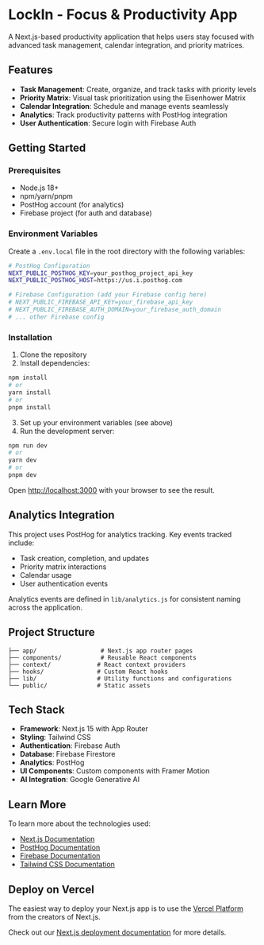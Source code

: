 # LockIn - Focus & Productivity App

A Next.js-based productivity application that helps users stay focused with advanced task management, calendar integration, and priority matrices.

## Features

- **Task Management**: Create, organize, and track tasks with priority levels
- **Priority Matrix**: Visual task prioritization using the Eisenhower Matrix
- **Calendar Integration**: Schedule and manage events seamlessly
- **Analytics**: Track productivity patterns with PostHog integration
- **User Authentication**: Secure login with Firebase Auth

## Getting Started

### Prerequisites

- Node.js 18+
- npm/yarn/pnpm
- PostHog account (for analytics)
- Firebase project (for auth and database)

### Environment Variables

Create a `.env.local` file in the root directory with the following variables:

```bash
# PostHog Configuration
NEXT_PUBLIC_POSTHOG_KEY=your_posthog_project_api_key
NEXT_PUBLIC_POSTHOG_HOST=https://us.i.posthog.com

# Firebase Configuration (add your Firebase config here)
# NEXT_PUBLIC_FIREBASE_API_KEY=your_firebase_api_key
# NEXT_PUBLIC_FIREBASE_AUTH_DOMAIN=your_firebase_auth_domain
# ... other Firebase config
```

### Installation

1. Clone the repository
2. Install dependencies:

```bash
npm install
# or
yarn install
# or
pnpm install
```

3. Set up your environment variables (see above)
4. Run the development server:

```bash
npm run dev
# or
yarn dev
# or
pnpm dev
```

Open [http://localhost:3000](http://localhost:3000) with your browser to see the result.

## Analytics Integration

This project uses PostHog for analytics tracking. Key events tracked include:

- Task creation, completion, and updates
- Priority matrix interactions
- Calendar usage
- User authentication events

Analytics events are defined in `lib/analytics.js` for consistent naming across the application.

## Project Structure

```
├── app/                  # Next.js app router pages
├── components/           # Reusable React components
├── context/             # React context providers
├── hooks/               # Custom React hooks
├── lib/                 # Utility functions and configurations
└── public/              # Static assets
```

## Tech Stack

- **Framework**: Next.js 15 with App Router
- **Styling**: Tailwind CSS
- **Authentication**: Firebase Auth
- **Database**: Firebase Firestore
- **Analytics**: PostHog
- **UI Components**: Custom components with Framer Motion
- **AI Integration**: Google Generative AI

## Learn More

To learn more about the technologies used:

- [Next.js Documentation](https://nextjs.org/docs)
- [PostHog Documentation](https://posthog.com/docs)
- [Firebase Documentation](https://firebase.google.com/docs)
- [Tailwind CSS Documentation](https://tailwindcss.com/docs)

## Deploy on Vercel

The easiest way to deploy your Next.js app is to use the [Vercel Platform](https://vercel.com/new?utm_medium=default-template&filter=next.js&utm_source=create-next-app&utm_campaign=create-next-app-readme) from the creators of Next.js.

Check out our [Next.js deployment documentation](https://nextjs.org/docs/app/building-your-application/deploying) for more details.
